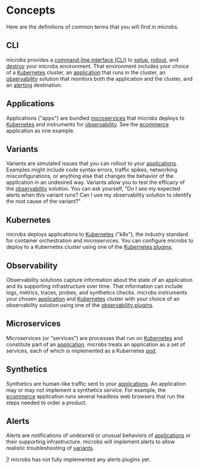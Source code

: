 # [](concepts)Concepts

Here are the definitions of common terms that you will find in microbs.


## [](cli)CLI

microbs provides a [command-line interface (CLI)](/docs/usage/cli) to
[setup](/docs/usage/cli#setup), [rollout](/docs/usage/cli#rollout), and
[destroy](/docs/usage/cli#destroy) your microbs environment. That environment
includes your choice of a [Kubernetes](#kubernetes) cluster, an
[application](#applications) that runs in the cluster, an
[observability](#observability) solution that monitors both the application and
the cluster, and an [alerting](#alerting) destination.


## [](applications)Applications

Applications ("apps") are bundled [microservices](#microservices) that microbs
deploys to [Kubernetes](#kubernetes) and instruments for [observability](#observability).
See the [ecommerce](/docs/apps/ecommerce) application as one example.


## [](variants)Variants

Variants are simulated issues that you can rollout to your [applications](#applications).
Examples might include code syntax errors, traffic spikes, networking
misconfigurations, or anything else that changes the behavior of the application
in an undesired way. Variants allow you to test the efficacy of the
[observability](#observability) solution. You can ask yourself, "Do I see my
expected alerts when this variant runs? Can I use my observability solution
to identify the root cause of the variant?"


## [](kubernetes)Kubernetes

microbs deploys applications to [Kubernetes](https://kubernetes.io/) ("k8s"),
the industry standard for container orchestration and microservices. You can
configure microbs to deploy to a Kubernetes cluster using one of the
[Kubernetes plugins](/docs/plugins/kubernetes).


## [](observability)Observability

Observability solutions capture information about the state of an application
and its supporting infrastructure over time. That information can include logs,
metrics, traces, probes, and synthetics checks. microbs instruments your chosen
[application](#applications) and [Kubernetes](#kubernetes) cluster with your
choice of an observability solution using one of the
[observability plugins](/docs/plugins/observability).

## [](microservices)Microservices

Microservices (or "services") are processes that run on [Kubernetes](#kubernetes)
and constitute part of an [application](#applications). microbs treats an
application as a set of services, each of which is implemented as a Kubernetes
[pod](https://kubernetes.io/docs/concepts/workloads/pods/).


## [](synthetics)Synthetics

Synthetics are human-like traffic sent to your [applications](#applications).
An application may or may not implement a synthetics service. For example, the
[ecommerce](/docs/apps/ecommerce) application runs several headless web browsers
that run the steps needed to order a product.


## [](alerts)Alerts

Alerts are notifications of undesired or unusual behaviors of [applications](#applications)
or their supporting infrastructure. microbs will implement alerts to allow
realistic troubleshooting of [variants](#variants).

|! microbs has not fully implemented any alerts plugins yet.
